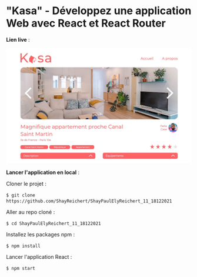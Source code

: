 # "Kasa" - Développez une application Web avec React et React Router

**Lien live** :

[![Kasa](https://github.com/ShayReichert/ShayPaulElyReichert_11_18122021/blob/master/src/assets/screen1.jpg)](https://shayreichert.github.io/ShayPaulElyReichert_11_18122021/)

**Lancer l'application en local** :

Cloner le projet :
```
$ git clone https://github.com/ShayReichert/ShayPaulElyReichert_11_18122021
```

Aller au repo cloné :
```
$ cd ShayPaulElyReichert_11_18122021
```

Installez les packages npm :
```
$ npm install
```

Lancer l'application React :
```
$ npm start
```
